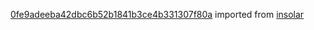 [0fe9adeeba42dbc6b52b1841b3ce4b331307f80a](https://github.com/insolar/insolar/commit/0fe9adeeba42dbc6b52b1841b3ce4b331307f80a) imported from [insolar](https://github.com/insolar/insolar)
